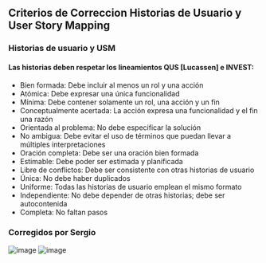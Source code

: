 ## Criterios de Correccion Historias de Usuario y User Story Mapping

### Historias de usuario y USM

#### Las historias deben respetar los lineamientos QUS [Lucassen] e INVEST:
- Bien formada: Debe incluir al menos un rol y una acción
- Atómica: Debe expresar una única funcionalidad
- Mínima: Debe contener solamente un rol, una acción y un fin
- Conceptualmente acertada: La acción expresa una funcionalidad y el fin una razón
- Orientada al problema: No debe especificar la solución
- No ambigua: Debe evitar el uso de términos que puedan llevar a múltiples interpretaciones
- Oración completa: Debe ser una oración bien formada
- Estimable: Debe poder ser estimada y planificada
- Libre de conflictos: Debe ser consistente con otras historias de usuario
- Única: No debe haber duplicados
- Uniforme: Todas las historias de usuario emplean el mismo formato
- Independiente: No debe depender de otras historias; debe ser autocontenida
- Completa: No faltan pasos

<!--
### Aspectos específicos de las historias de usuario y del USM en este ejercicio:
#### La cantidad de historias puede variar. Lo importante es que se respeten los criterios QUS e INVEST:

- Actualización de (precio/arancel) de matrícula
- Actualización de (precio/arancel) de cuota mensual
- Emisión de facturas
- Envío de facturas
- Pago de cuota con tarjeta de crédito
- Pago de cuota con tarjeta de débito
- Envío de comprobante de pago de cuota con transferencia
- Envío diario de transacciones de pago con tarjeta de crédito a Gateway de Pagos

##### La interacción con el gateway de pago no es una historia independiente, forma parte de la correspondiente al pago de las facturas

##### Los usuarios de las historias (que no necesariamente son personas) deben estar representados en el diagrama de contexto
-->
### Corregidos por Sergio
![image](https://github.com/jporro/AnalisisDeLaInformacion/assets/103942784/f827c1e8-a1d7-4a95-a055-f13169cb23ca)
![image](https://github.com/jporro/AnalisisDeLaInformacion/assets/103942784/37f51393-10d6-4e98-b614-392519b75fe0)

